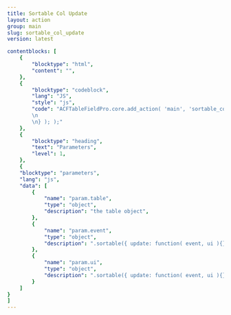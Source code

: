 ```yaml
---
title: Sortable Col Update
layout: action
group: main
slug: sortable_col_update
version: latest

contentblocks: [
	{
		"blocktype": "html",
		"content": "",
	},
	{
		"blocktype": "codeblock",
		"lang": "JS",
		"style": "js",
		"code": "ACFTableFieldPro.core.add_action( 'main', 'sortable_col_update', function( param ) {
		\n
		\n} ); );"
	},
	{
		"blocktype": "heading",
		"text": "Parameters",
		"level": 1,
	},
	{
	"blocktype": "parameters",
	"lang": "js",
	"data": [
		{
			"name": "param.table",
			"type": "object",
			"description": "the table object",
		},
		{
			"name": "param.event",
			"type": "object",
			"description": ".sortable({ update: function( event, ui ){} })",
		},
		{
			"name": "param.ui",
			"type": "object",
			"description": ".sortable({ update: function( event, ui ){} })",
		}
	]
}
]
---
```

